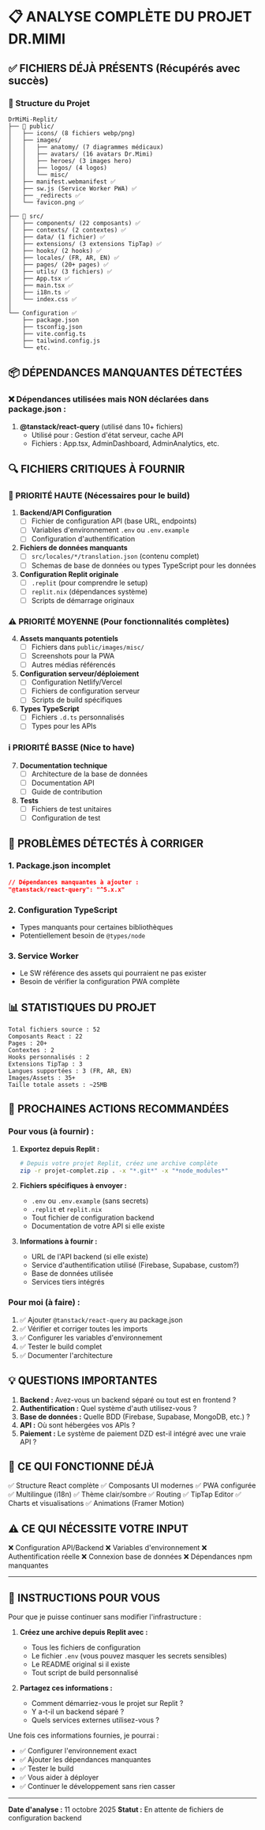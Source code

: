 # 📋 ANALYSE COMPLÈTE DU PROJET DR.MIMI

## ✅ FICHIERS DÉJÀ PRÉSENTS (Récupérés avec succès)

### 📁 Structure du Projet
```
DrMiMi-Replit/
├── 📂 public/
│   ├── icons/ (8 fichiers webp/png)
│   ├── images/
│   │   ├── anatomy/ (7 diagrammes médicaux)
│   │   ├── avatars/ (16 avatars Dr.Mimi)
│   │   ├── heroes/ (3 images hero)
│   │   ├── logos/ (4 logos)
│   │   └── misc/
│   ├── manifest.webmanifest ✅
│   ├── sw.js (Service Worker PWA) ✅
│   ├── _redirects ✅
│   └── favicon.png ✅
│
├── 📂 src/
│   ├── components/ (22 composants) ✅
│   ├── contexts/ (2 contextes) ✅
│   ├── data/ (1 fichier) ✅
│   ├── extensions/ (3 extensions TipTap) ✅
│   ├── hooks/ (2 hooks) ✅
│   ├── locales/ (FR, AR, EN) ✅
│   ├── pages/ (20+ pages) ✅
│   ├── utils/ (3 fichiers) ✅
│   ├── App.tsx ✅
│   ├── main.tsx ✅
│   ├── i18n.ts ✅
│   └── index.css ✅
│
└── Configuration ✅
    ├── package.json
    ├── tsconfig.json
    ├── vite.config.ts
    ├── tailwind.config.js
    └── etc.
```

## 📦 DÉPENDANCES MANQUANTES DÉTECTÉES

### ❌ Dépendances utilisées mais NON déclarées dans package.json :

1. **@tanstack/react-query** (utilisé dans 10+ fichiers)
   - Utilisé pour : Gestion d'état serveur, cache API
   - Fichiers : App.tsx, AdminDashboard, AdminAnalytics, etc.

## 🔍 FICHIERS CRITIQUES À FOURNIR

### 🚨 PRIORITÉ HAUTE (Nécessaires pour le build)

1. **Backend/API Configuration**
   - [ ] Fichier de configuration API (base URL, endpoints)
   - [ ] Variables d'environnement `.env` ou `.env.example`
   - [ ] Configuration d'authentification

2. **Fichiers de données manquants**
   - [ ] `src/locales/*/translation.json` (contenu complet)
   - [ ] Schemas de base de données ou types TypeScript pour les données

3. **Configuration Replit originale**
   - [ ] `.replit` (pour comprendre le setup)
   - [ ] `replit.nix` (dépendances système)
   - [ ] Scripts de démarrage originaux

### ⚠️ PRIORITÉ MOYENNE (Pour fonctionnalités complètes)

4. **Assets manquants potentiels**
   - [ ] Fichiers dans `public/images/misc/`
   - [ ] Screenshots pour la PWA
   - [ ] Autres médias référencés

5. **Configuration serveur/déploiement**
   - [ ] Configuration Netlify/Vercel
   - [ ] Fichiers de configuration serveur
   - [ ] Scripts de build spécifiques

6. **Types TypeScript**
   - [ ] Fichiers `.d.ts` personnalisés
   - [ ] Types pour les APIs

### ℹ️ PRIORITÉ BASSE (Nice to have)

7. **Documentation technique**
   - [ ] Architecture de la base de données
   - [ ] Documentation API
   - [ ] Guide de contribution

8. **Tests**
   - [ ] Fichiers de test unitaires
   - [ ] Configuration de test

## 🔧 PROBLÈMES DÉTECTÉS À CORRIGER

### 1. **Package.json incomplet**
```json
// Dépendances manquantes à ajouter :
"@tanstack/react-query": "^5.x.x"
```

### 2. **Configuration TypeScript**
- Types manquants pour certaines bibliothèques
- Potentiellement besoin de `@types/node`

### 3. **Service Worker**
- Le SW référence des assets qui pourraient ne pas exister
- Besoin de vérifier la configuration PWA complète

## 📊 STATISTIQUES DU PROJET

```
Total fichiers source : 52
Composants React : 22
Pages : 20+
Contextes : 2
Hooks personnalisés : 2
Extensions TipTap : 3
Langues supportées : 3 (FR, AR, EN)
Images/Assets : 35+
Taille totale assets : ~25MB
```

## 🎯 PROCHAINES ACTIONS RECOMMANDÉES

### Pour vous (à fournir) :

1. **Exportez depuis Replit :**
   ```bash
   # Depuis votre projet Replit, créez une archive complète
   zip -r projet-complet.zip . -x "*.git*" -x "*node_modules*"
   ```

2. **Fichiers spécifiques à envoyer :**
   - `.env` ou `.env.example` (sans secrets)
   - `.replit` et `replit.nix`
   - Tout fichier de configuration backend
   - Documentation de votre API si elle existe

3. **Informations à fournir :**
   - URL de l'API backend (si elle existe)
   - Service d'authentification utilisé (Firebase, Supabase, custom?)
   - Base de données utilisée
   - Services tiers intégrés

### Pour moi (à faire) :

1. ✅ Ajouter `@tanstack/react-query` au package.json
2. ✅ Vérifier et corriger toutes les imports
3. ✅ Configurer les variables d'environnement
4. ✅ Tester le build complet
5. ✅ Documenter l'architecture

## 💡 QUESTIONS IMPORTANTES

1. **Backend :** Avez-vous un backend séparé ou tout est en frontend ?
2. **Authentification :** Quel système d'auth utilisez-vous ?
3. **Base de données :** Quelle BDD (Firebase, Supabase, MongoDB, etc.) ?
4. **API :** Où sont hébergées vos APIs ?
5. **Paiement :** Le système de paiement DZD est-il intégré avec une vraie API ?

## 🎨 CE QUI FONCTIONNE DÉJÀ

✅ Structure React complète
✅ Composants UI modernes
✅ PWA configurée
✅ Multilingue (i18n)
✅ Thème clair/sombre
✅ Routing
✅ TipTap Editor
✅ Charts et visualisations
✅ Animations (Framer Motion)

## ⚠️ CE QUI NÉCESSITE VOTRE INPUT

❌ Configuration API/Backend
❌ Variables d'environnement
❌ Authentification réelle
❌ Connexion base de données
❌ Dépendances npm manquantes

---

## 📝 INSTRUCTIONS POUR VOUS

Pour que je puisse continuer sans modifier l'infrastructure :

1. **Créez une archive depuis Replit avec :**
   - Tous les fichiers de configuration
   - Le fichier `.env` (vous pouvez masquer les secrets sensibles)
   - Le README original si il existe
   - Tout script de build personnalisé

2. **Partagez ces informations :**
   - Comment démarriez-vous le projet sur Replit ?
   - Y a-t-il un backend séparé ?
   - Quels services externes utilisez-vous ?

Une fois ces informations fournies, je pourrai :
- ✅ Configurer l'environnement exact
- ✅ Ajouter les dépendances manquantes
- ✅ Tester le build
- ✅ Vous aider à déployer
- ✅ Continuer le développement sans rien casser

---

**Date d'analyse :** 11 octobre 2025
**Statut :** En attente de fichiers de configuration backend
